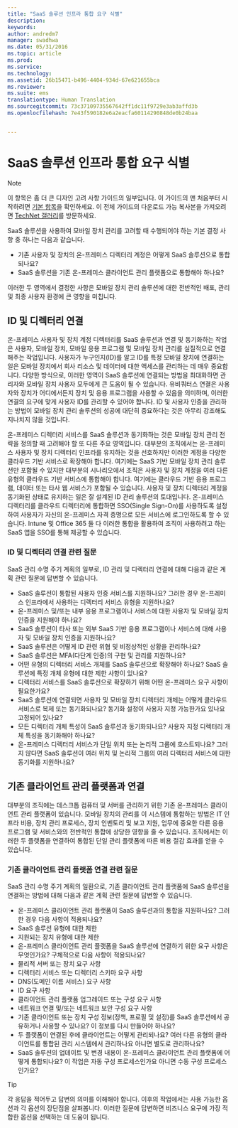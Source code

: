 ```yaml
---
title: "SaaS 솔루션 인프라 통합 요구 식별"
description: 
keywords: 
author: andredm7
manager: swadhwa
ms.date: 05/31/2016
ms.topic: article
ms.prod: 
ms.service: 
ms.technology: 
ms.assetid: 26b15471-b496-4404-934d-67e621655bca
ms.reviewer: 
ms.suite: ems
translationtype: Human Translation
ms.sourcegitcommit: 73c37109735567642ff1dc11f9729e3ab3affd3b
ms.openlocfilehash: 7e43f590182e6a2eacfa60114290848de0b24baa


---
```


# SaaS 솔루션 인프라 통합 요구 식별

>[!NOTE]
>이 항목은 좀 더 큰 디자인 고려 사항 가이드의 일부입니다. 이 가이드의 맨 처음부터 시작하려면 [기본 항목](mdm-design-considerations-guide.md)을 확인하세요. 이 전체 가이드의 다운로드 가능 복사본을 가져오려면 [TechNet 갤러리](https://gallery.technet.microsoft.com/Mobile-Device-Management-7d401582)를 방문하세요.

SaaS 솔루션을 사용하여 모바일 장치 관리를 고려할 때 수행되어야 하는 기본 결정 사항 중 하나는 다음과 같습니다.

- 기존 사용자 및 장치의 온-프레미스 디렉터리 계정은 어떻게 SaaS 솔루션으로 통합되나요?
- SaaS 솔루션을 기존 온-프레미스 클라이언트 관리 플랫폼으로 통합해야 하나요?

이러한 두 영역에서 결정한 사항은 모바일 장치 관리 솔루션에 대한 전반적인 배포, 관리 및 최종 사용자 환경에 큰 영향을 미칩니다.

## ID 및 디렉터리 연결

온-프레미스 사용자 및 장치 계정 디렉터리를 SaaS 솔루션과 연결 및 동기화하는 작업은 사용자, 모바일 장치, 모바일 응용 프로그램 및 모바일 장치 관리를 실질적으로 연결해주는 작업입니다. 사용자가 누구인지(ID)를 알고 ID를 특정 모바일 장치에 연결하는 일은 모바일 장치에서 회사 리소스 및 데이터에 대한 액세스를 관리하는 데 매우 중요합니다. 다양한 방식으로, 이러한 영역이 SaaS 솔루션에 연결되는 방법을 최대화하면 관리자와 모바일 장치 사용자 모두에게 큰 도움이 될 수 있습니다.  유비쿼터스 연결은 사용자와 장치가 어디에서든지 장치 및 응용 프로그램을 사용할 수 있음을 의미하며, 이러한 연결의 요구에 맞게 사용자 ID를 관리할 수 있어야 합니다. ID 및 사용자 인증을 관리하는 방법이 모바일 장치 관리 솔루션의 성공에 대단히 중요하다는 것은 아무리 강조해도 지나치지 않을 것입니다.

온-프레미스 디렉터리 서비스를 SaaS 솔루션과 동기화하는 것은 모바일 장치 관리 전략을 정의할 때 고려해야 할 또 다른 주요 영역입니다. 대부분의 조직에서는 온-프레미스 사용자 및 장치 디렉터리 인프라를 유지하는 것을 선호하지만 이러한 계정을 다양한 클라우드 기반 서비스로 확장해야 합니다. 여기에는 SaaS 기반 모바일 장치 관리 솔루션만 포함될 수 있지만 대부분의 시나리오에서 조직은 사용자 및 장치 계정을 여러 다른 유형의 클라우드 기반 서비스에 통합해야 합니다. 여기에는 클라우드 기반 응용 프로그램, 데이터 또는 타사 웹 서비스가 포함될 수 있습니다. 사용자 및 장치 디렉터리 계정을 동기화된 상태로 유지하는 일은 잘 설계된 ID 관리 솔루션의 토대입니다. 온-프레미스 디렉터리를 클라우드 디렉터리에 통합하면 SSO(Single Sign-On)를 사용하도록 설정하여 사용자가 자신의 온-프레미스 자격 증명으로 모든 서비스에 로그인하도록 할 수 있습니다. <token>Intune</token> 및 Office 365 둘 다 이러한 통합을 활용하여 조직이 사용하려고 하는 SaaS 앱을 SSO를 통해 제공할 수 있습니다.

### ID 및 디렉터리 연결 관련 질문

SaaS 관리 수명 주기 계획의 일부로, ID 관리 및 디렉터리 연결에 대해 다음과 같은 계획 관련 질문에 답변할 수 있습니다.

- SaaS 솔루션이 통합된 사용자 인증 서비스를 지원하나요? 그러한 경우 온-프레미스 인프라에서 사용하는 디렉터리 서비스 유형을 지원하나요?
- 온-프레미스 및/또는 내부 응용 프로그램이나 서비스에 대한 사용자 및 모바일 장치 인증을 지원해야 하나요?
- SaaS 솔루션이 타사 또는 외부 SaaS 기반 응용 프로그램이나 서비스에 대해 사용자 및 모바일 장치 인증을 지원하나요?
- SaaS 솔루션은 어떻게 ID 관련 위협 및 비정상적인 상황을 관리하나요?
- SaaS 솔루션은 MFA(다단계 인증)의 구현 및 관리를 지원하나요?
- 어떤 유형의 디렉터리 서비스 개체를 SaaS 솔루션으로 확장해야 하나요? SaaS 솔루션에 특정 개체 유형에 대한 제한 사항이 있나요?
- 디렉터리 서비스를 SaaS 솔루션으로 확장하기 위해 어떤 온-프레미스 요구 사항이 필요한가요?
- SaaS 솔루션에 연결되면 사용자 및 모바일 장치 디렉터리 개체는 어떻게 클라우드 서비스로 복제 또는 동기화되나요? 동기화 설정이 사용자 지정 가능한가요 있나요 고정되어 있나요?
- 모든 디렉터리 개체 특성이 SaaS 솔루션과 동기화되나요? 사용자 지정 디렉터리 개체 특성을 동기화해야 하나요?
- 온-프레미스 디렉터리 서비스가 단일 위치 또는 논리적 그룹에 호스트되나요? 그러지 않다면 SaaS 솔루션이 여러 위치 및 논리적 그룹의 여러 디렉터리 서비스에 대한 동기화를 지원하나요?

## 기존 클라이언트 관리 플랫폼과 연결

대부분의 조직에는 데스크톱 컴퓨터 및 서버를 관리하기 위한 기존 온-프레미스 클라이언트 관리 플랫폼이 있습니다. 모바일 장치의 관리를 이 시스템에 통합하는 방법은 IT 인프라 비용, 장치 관리 프로세스, 장치 인벤토리 및 보고 지원, 업무에 중요한 다른 응용 프로그램 및 서비스와의 전반적인 통합에 상당한 영향을 줄 수 있습니다. 조직에서는 이러한 두 플랫폼을 연결하여 통합된 단일 관리 플랫폼에 따른 비용 절감 효과를 얻을 수 있습니다.

### 기존 클라이언트 관리 플랫폼 연결 관련 질문

SaaS 관리 수명 주기 계획의 일환으로, 기존 클라이언트 관리 플랫폼에 SaaS 솔루션을 연결하는 방법에 대해 다음과 같은 계획 관련 질문에 답변할 수 있습니다.

- 온-프레미스 클라이언트 관리 플랫폼이 SaaS 솔루션과의 통합을 지원하나요? 그러한 경우 다음 사항이 적용되나요?
 - SaaS 솔루션 유형에 대한 제한
 - 지원되는 장치 유형에 대한 제한
- 온-프레미스 클라이언트 관리 플랫폼을 SaaS 솔루션에 연결하기 위한 요구 사항은 무엇인가요? 구체적으로 다음 사항이 적용되나요?
 - 물리적 서버 또는 장치 요구 사항
 - 디렉터리 서비스 또는 디렉터리 스키마 요구 사항
 - DNS(도메인 이름 서비스) 요구 사항
 - ID 요구 사항
 - 클라이언트 관리 플랫폼 업그레이드 또는 구성 요구 사항
 - 네트워크 연결 및/또는 네트워크 보안 구성 요구 사항
- 기존 클라이언트 또는 장치 구성 정보(정책, 프로필 및 설정)를 SaaS 솔루션에서 공유하거나 사용할 수 있나요? 이 정보를 다시 만들어야 하나요?
- 두 플랫폼이 연결된 후에 클라이언트는 어떻게 관리되나요? 여러 다른 유형의 클라이언트를 통합된 관리 시스템에서 관리하나요 아니면 별도로 관리하나요?
- SaaS 솔루션의 업데이트 및 변경 내용이 온-프레미스 클라이언트 관리 플랫폼에 어떻게 통합되나요? 이 작업은 자동 구성 프로세스인가요 아니면 수동 구성 프로세스인가요?

>[!TIP]
>각 응답을 적어두고 답변의 의미를 이해해야 합니다. 이후의 작업에서는 사용 가능한 옵션과 각 옵션의 장단점을 살펴봅니다.  이러한 질문에 답변하면 비즈니스 요구에 가장 적합한 옵션을 선택하는 데 도움이 됩니다.


<!--HONumber=Jul16_HO3-->


